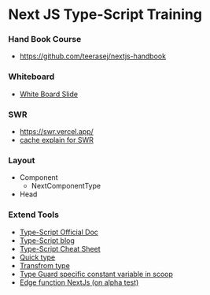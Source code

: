 # Next JS Type-Script Training #

### Hand Book Course ###
 - https://github.com/teerasej/nextjs-handbook

### Whiteboard ###
 - [White Board Slide](https://teerasej440384.invisionapp.com/freehand/TRUE-Nextjs-Typescript-vdFVeFGkY?dsid_h=4305aaea5605865491bf5cd782af443b732db515925bc4e600acdcddbf793dd6&uid_h=77e4f8fef80d87c284e858f4b38444911fda59792a4fc56803ef99ee460168ea)

###

### SWR ###
 - https://swr.vercel.app/
 - [cache explain for SWR](https://swr.vercel.app/docs/advanced/cache)

### Layout ###
 - Component
   - NextComponentType
 - Head


### Extend Tools ###
- [Type-Script Official Doc](https://www.typescriptlang.org/)
- [Type-Script blog](https://devblogs.microsoft.com/typescript/)
- [Type-Script Cheat Sheet](https://www.typescriptlang.org/static/TypeScript%20Types-4cbf7b9d45dc0ec8d18c6c7a0c516114.png)
- [Quick type](https://quicktype.io/)
- [Transfrom type](https://transform.tools/json-to-typescript)
- [Type Guard specific constant variable in scoop ](https://www.qualdesk.com/blog/2021/type-guard-for-string-union-types-typescript/)
- [Edge function NextJs (on alpha test)](https://github.com/vercel/examples/tree/main/edge-functions)